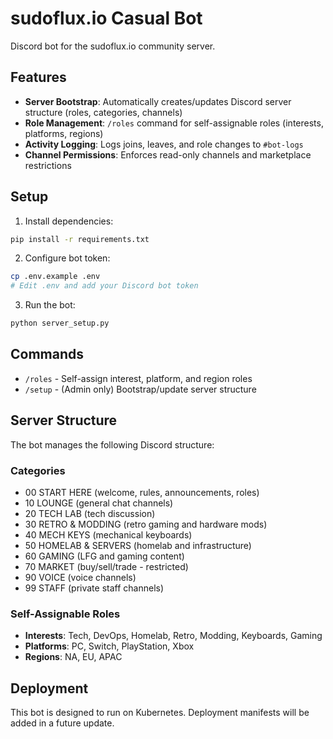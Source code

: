 # sudoflux.io Casual Bot

Discord bot for the sudoflux.io community server.

## Features

- **Server Bootstrap**: Automatically creates/updates Discord server structure (roles, categories, channels)
- **Role Management**: `/roles` command for self-assignable roles (interests, platforms, regions)
- **Activity Logging**: Logs joins, leaves, and role changes to `#bot-logs`
- **Channel Permissions**: Enforces read-only channels and marketplace restrictions

## Setup

1. Install dependencies:
```bash
pip install -r requirements.txt
```

2. Configure bot token:
```bash
cp .env.example .env
# Edit .env and add your Discord bot token
```

3. Run the bot:
```bash
python server_setup.py
```

## Commands

- `/roles` - Self-assign interest, platform, and region roles
- `/setup` - (Admin only) Bootstrap/update server structure

## Server Structure

The bot manages the following Discord structure:

### Categories
- 00 START HERE (welcome, rules, announcements, roles)
- 10 LOUNGE (general chat channels)
- 20 TECH LAB (tech discussion)
- 30 RETRO & MODDING (retro gaming and hardware mods)
- 40 MECH KEYS (mechanical keyboards)
- 50 HOMELAB & SERVERS (homelab and infrastructure)
- 60 GAMING (LFG and gaming content)
- 70 MARKET (buy/sell/trade - restricted)
- 90 VOICE (voice channels)
- 99 STAFF (private staff channels)

### Self-Assignable Roles
- **Interests**: Tech, DevOps, Homelab, Retro, Modding, Keyboards, Gaming
- **Platforms**: PC, Switch, PlayStation, Xbox  
- **Regions**: NA, EU, APAC

## Deployment

This bot is designed to run on Kubernetes. Deployment manifests will be added in a future update.